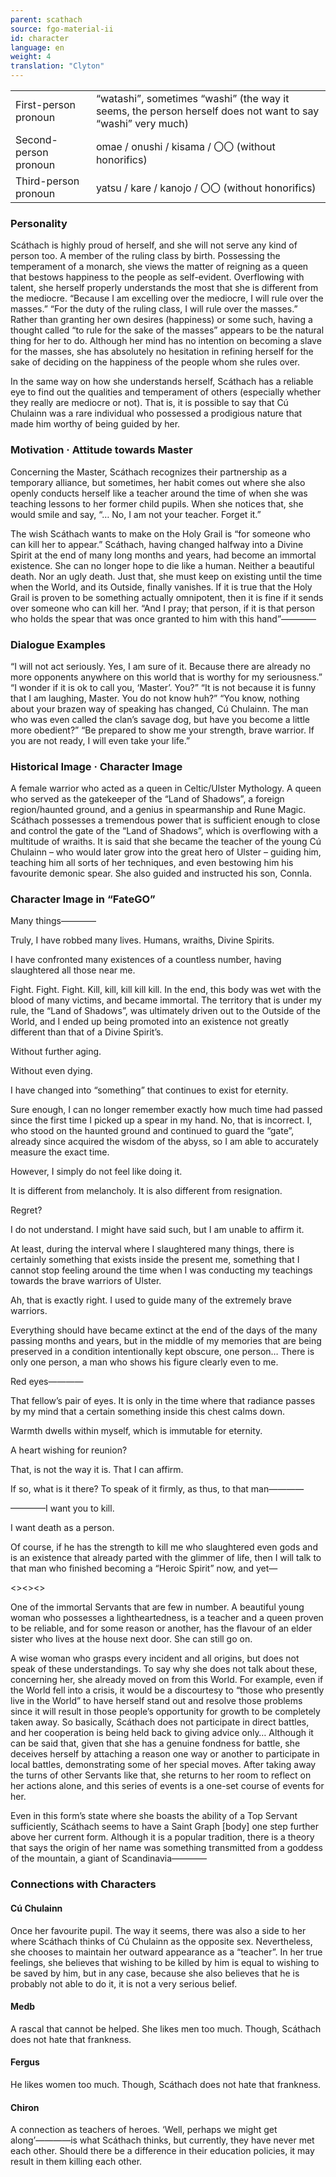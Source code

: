 ```yaml
---
parent: scathach
source: fgo-material-ii
id: character
language: en
weight: 4
translation: "Clyton"
---
```


<table>
  <tr><td>First-person pronoun</td><td>“watashi”, sometimes “washi” (the way it seems, the person herself does not want to say “washi” very much)</td></tr>
  <tr><td>Second-person pronoun</td><td>omae / onushi / kisama / 〇〇 (without honorifics)</td></tr>
  <tr><td>Third-person pronoun</td><td>yatsu / kare / kanojo / 〇〇 (without honorifics)</td></tr>
</table>

### Personality

Scáthach is highly proud of herself, and she will not serve any kind of person too. A member of the ruling class by birth. Possessing the temperament of a monarch, she views the matter of reigning as a queen that bestows happiness to the people as self-evident. Overflowing with talent, she herself properly understands the most that she is different from the mediocre. “Because I am excelling over the mediocre, I will rule over the masses.” “For the duty of the ruling class, I will rule over the masses.” Rather than granting her own desires (happiness) or some such, having a thought called “to rule for the sake of the masses” appears to be the natural thing for her to do. Although her mind has no intention on becoming a slave for the masses, she has absolutely no hesitation in refining herself for the sake of deciding on the happiness of the people whom she rules over.

In the same way on how she understands herself, Scáthach has a reliable eye to find out the qualities and temperament of others (especially whether they really are mediocre or not). That is, it is possible to say that Cú Chulainn was a rare individual who possessed a prodigious nature that made him worthy of being guided by her.

### Motivation · Attitude towards Master

Concerning the Master, Scáthach recognizes their partnership as a temporary alliance, but sometimes, her habit comes out where she also openly conducts herself like a teacher around the time of when she was teaching lessons to her former child pupils. When she notices that, she would smile and say, “… No, I am not your teacher. Forget it.”

The wish Scáthach wants to make on the Holy Grail is “for someone who can kill her to appear.” Scáthach, having changed halfway into a Divine Spirit at the end of many long months and years, had become an immortal existence. She can no longer hope to die like a human. Neither a beautiful death. Nor an ugly death. Just that, she must keep on existing until the time when the World, and its Outside, finally vanishes. If it is true that the Holy Grail is proven to be something actually omnipotent, then it is fine if it sends over someone who can kill her. “And I pray; that person, if it is that person who holds the spear that was once granted to him with this hand”————

### Dialogue Examples

“I will not act seriously. Yes, I am sure of it. Because there are already no more opponents anywhere on this world that is worthy for my seriousness.”
“I wonder if it is ok to call you, ‘Master’. You?”
“It is not because it is funny that I am laughing, Master. You do not know huh?”
“You know, nothing about your brazen way of speaking has changed, Cú Chulainn. The man who was even called the clan’s savage dog, but have you become a little more obedient?”
“Be prepared to show me your strength, brave warrior. If you are not ready, I will even take your life.”

### Historical Image · Character Image

A female warrior who acted as a queen in Celtic/Ulster Mythology. A queen who served as the gatekeeper of the “Land of Shadows”, a foreign region/haunted ground, and a genius in spearmanship and Rune Magic. Scáthach possesses a tremendous power that is sufficient enough to close and control the gate of the “Land of Shadows”, which is overflowing with a multitude of wraiths. It is said that she became the teacher of the young Cú Chulainn – who would later grow into the great hero of Ulster – guiding him, teaching him all sorts of her techniques, and even bestowing him his favourite demonic spear. She also guided and instructed his son, Connla.

### Character Image in “FateGO”

Many things————

Truly, I have robbed many lives. Humans, wraiths, Divine Spirits.

I have confronted many existences of a countless number, having slaughtered all those near me.

Fight. Fight. Fight. Kill, kill, kill kill kill. In the end, this body was wet with the blood of many victims, and became immortal. The territory that is under my rule, the “Land of Shadows”, was ultimately driven out to the Outside of the World, and I ended up being promoted into an existence not greatly different than that of a Divine Spirit’s.

Without further aging.

Without even dying.

I have changed into “something” that continues to exist for eternity.

Sure enough, I can no longer remember exactly how much time had passed since the first time I picked up a spear in my hand. No, that is incorrect. I, who stood on the haunted ground and continued to guard the “gate”, already since acquired the wisdom of the abyss, so I am able to accurately measure the exact time.

However, I simply do not feel like doing it.

It is different from melancholy. It is also different from resignation.

Regret?

I do not understand. I might have said such, but I am unable to affirm it.

At least, during the interval where I slaughtered many things, there is certainly something that exists inside the present me, something that I cannot stop feeling around the time when I was conducting my teachings towards the brave warriors of Ulster.

Ah, that is exactly right. I used to guide many of the extremely brave warriors.

Everything should have became extinct at the end of the days of the many passing months and years, but in the middle of my memories that are being preserved in a condition intentionally kept obscure, one person… There is only one person, a man who shows his figure clearly even to me.

Red eyes————

That fellow’s pair of eyes. It is only in the time where that radiance passes by my mind that a certain something inside this chest calms down.

Warmth dwells within myself, which is immutable for eternity.

A heart wishing for reunion?

That, is not the way it is. That I can affirm.

If so, what is it there? To speak of it firmly, as thus, to that man————

————I want you to kill.

I want death as a person.

Of course, if he has the strength to kill me who slaughtered even gods and is an existence that already parted with the glimmer of life, then I will talk to that man who finished becoming a “Heroic Spirit” now, and yet—

<><><>

One of the immortal Servants that are few in number. A beautiful young woman who possesses a lightheartedness, is a teacher and a queen proven to be reliable, and for some reason or another, has the flavour of an elder sister who lives at the house next door. She can still go on.

A wise woman who grasps every incident and all origins, but does not speak of these understandings. To say why she does not talk about these, concerning her, she already moved on from this World. For example, even if the World fell into a crisis, it would be a discourtesy to “those who presently live in the World” to have herself stand out and resolve those problems since it will result in those people’s opportunity for growth to be completely taken away. So basically, Scáthach does not participate in direct battles, and her cooperation is being held back to giving advice only… Although it can be said that, given that she has a genuine fondness for battle, she deceives herself by attaching a reason one way or another to participate in local battles, demonstrating some of her special moves. After taking away the turns of other Servants like that, she returns to her room to reflect on her actions alone, and this series of events is a one-set course of events for her.

Even in this form’s state where she boasts the ability of a Top Servant sufficiently, Scáthach seems to have a Saint Graph [body] one step further above her current form. Although it is a popular tradition, there is a theory that says the origin of her name was something transmitted from a goddess of the mountain, a giant of Scandinavia————

### Connections with Characters

#### Cú Chulainn

Once her favourite pupil. The way it seems, there was also a side to her where Scáthach thinks of Cú Chulainn as the opposite sex. Nevertheless, she chooses to maintain her outward appearance as a “teacher”. In her true feelings, she believes that wishing to be killed by him is equal to wishing to be saved by him, but in any case, because she also believes that he is probably not able to do it, it is not a very serious belief.

#### Medb

A rascal that cannot be helped. She likes men too much. Though, Scáthach does not hate that frankness.

#### Fergus

He likes women too much. Though, Scáthach does not hate that frankness.

#### Chiron

A connection as teachers of heroes. ‘Well, perhaps we might get along’————is what Scáthach thinks, but currently, they have never met each other. Should there be a difference in their education policies, it may result in them killing each other.
